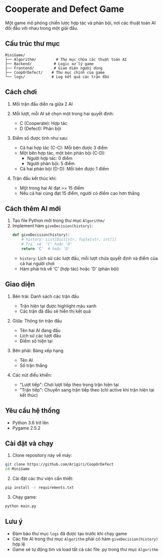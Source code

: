 # Cooperate and Defect Game

Một game mô phỏng chiến lược hợp tác và phản bội, nơi các thuật toán AI đối đầu với nhau trong một giải đấu.

## Cấu trúc thư mục

```
MiniGame/
├── Algorithm/         # Thư mục chứa các thuật toán AI
├── Backend/          # Logic xử lý game
├── Frontend/         # Giao diện người dùng
├── CoopOrDefect/    # Thư mục chính của game
└── logs/            # Log kết quả các trận đấu
```

## Cách chơi

1. Mỗi trận đấu diễn ra giữa 2 AI
2. Mỗi lượt, mỗi AI sẽ chọn một trong hai quyết định:
   - C (Cooperate): Hợp tác
   - D (Defect): Phản bội

3. Điểm số được tính như sau:
   - Cả hai hợp tác (C-C): Mỗi bên được 3 điểm
   - Một bên hợp tác, một bên phản bội (C-D): 
     + Người hợp tác: 0 điểm
     + Người phản bội: 5 điểm
   - Cả hai phản bội (D-D): Mỗi bên được 1 điểm

4. Trận đấu kết thúc khi:
   - Một trong hai AI đạt >= 15 điểm
   - Nếu cả hai cùng đạt 15 điểm, người có điểm cao hơn thắng

## Cách thêm AI mới

1. Tạo file Python mới trong thư mục `Algorithm/`
2. Implement hàm `giveDecision(history)`:
   ```python
   def giveDecision(history):
       # history: List[Dict[str, Tuple[str, int]]]
       # Trả về 'C' hoặc 'D'
       return 'C'  # hoặc 'D'
   ```
   - `history`: Lịch sử các lượt đấu, mỗi lượt chứa quyết định và điểm của cả hai người chơi
   - Hàm phải trả về 'C' (hợp tác) hoặc 'D' (phản bội)

## Giao diện

1. Bên trái: Danh sách các trận đấu
   - Trận hiện tại được highlight màu xanh
   - Các trận đã đấu sẽ hiển thị kết quả

2. Giữa: Thông tin trận đấu
   - Tên hai AI đang đấu
   - Lịch sử các lượt đấu
   - Điểm số hiện tại

3. Bên phải: Bảng xếp hạng
   - Tên AI
   - Số trận thắng

4. Các nút điều khiển:
   - "Lượt tiếp": Chơi lượt tiếp theo trong trận hiện tại
   - "Trận tiếp": Chuyển sang trận tiếp theo (chỉ active khi trận hiện tại kết thúc)

## Yêu cầu hệ thống

- Python 3.6 trở lên
- Pygame 2.5.2

## Cài đặt và chạy

1. Clone repository này về máy:
```bash
git clone https://github.com/Arigiri/CoopOrDefect
cd MiniGame
```

2. Cài đặt các thư viện cần thiết:
```bash
pip install -r requirements.txt
```

3. Chạy game:
```bash
python main.py
```

## Lưu ý

- Đảm bảo thư mục `logs` đã được tạo trước khi chạy game
- Các file AI trong thư mục `Algorithm` phải có hàm `giveDecision(history)` hợp lệ
- Game sẽ tự động tìm và load tất cả các file .py trong thư mục `Algorithm`
